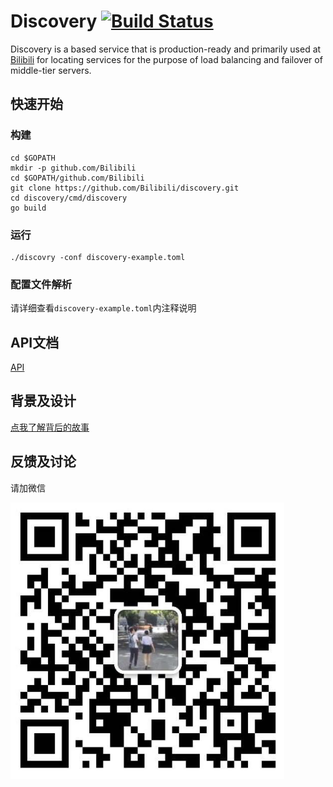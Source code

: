 # Discovery [![Build Status](https://travis-ci.org/Bilibili/discovery.svg?branch=master)](https://travis-ci.org/Bilibili/discovery)

Discovery is a based service that is production-ready and primarily used at [Bilibili](https://www.bilibili.com/) for locating services for the purpose of load balancing and failover of middle-tier servers.

## 快速开始

### 构建
```shell
cd $GOPATH
mkdir -p github.com/Bilibili
cd $GOPATH/github.com/Bilibili
git clone https://github.com/Bilibili/discovery.git
cd discovery/cmd/discovery
go build
```

### 运行
```shell
./discovry -conf discovery-example.toml
```

### 配置文件解析

请详细查看`discovery-example.toml`内注释说明

## API文档

[API](api.md)

## 背景及设计

[点我了解背后的故事](intro.md)

## 反馈及讨论

请加微信

![wechat](discovery_wechat.png)
